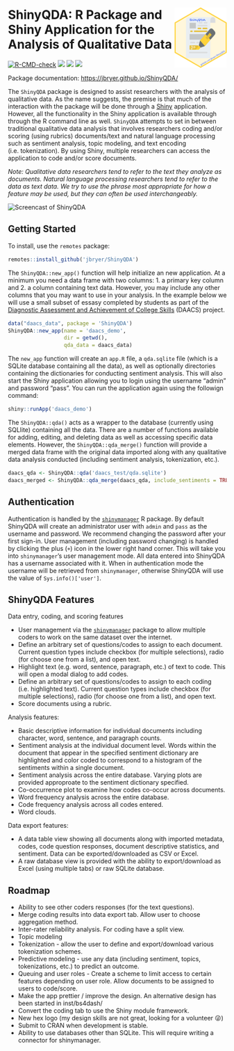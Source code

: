 
# <img src="man/figures/ShinyQDA.png" align="right" width="120" align="right" /> ShinyQDA: R Package and Shiny Application for the Analysis of Qualitative Data

<!-- badges: start -->

[![R-CMD-check](https://github.com/jbryer/ShinyQDA/actions/workflows/R-CMD-check.yaml/badge.svg)](https://github.com/jbryer/ShinyQDA/actions/workflows/R-CMD-check.yaml)
[![](https://img.shields.io/badge/devel%20version-0.5.0-blue.svg)](https://github.com/jbryer/ShinyQDA)
[![](https://www.r-pkg.org/badges/version/ShinyQDA)](https://cran.r-project.org/package=ShinyQDA)
[![](https://img.shields.io/github/last-commit/jbryer/ShinyQDA.svg)](https://github.com/jbryer/ShinyQDA/commits/main)
<!-- badges: end -->

Package documentation: <https://jbryer.github.io/ShinyQDA/>

The `ShinyQDA` package is designed to assist researchers with the
analysis of qualitative data. As the name suggests, the premise is that
much of the interaction with the package will be done through a
[Shiny](https://shiny.rstudio.com) application. However, all the
functionality in the Shiny application is available through through the
R command line as well. `ShinyQDA` attempts to set in between
traditional qualitative data analysis that involves researchers coding
and/or scoring (using rubrics) documents/text and natural language
processing such as sentiment analysis, topic modeling, and text encoding
(i.e. tokenization). By using Shiny, multiple researchers can access the
application to code and/or score documents.

*Note: Qualitative data researchers tend to refer to the text they
analyze as documents. Natural language processing researchers tend to
refer to the data as text data. We try to use the phrase most
appropriate for how a feature may be used, but they can often be used
interchangeably.*

![Screencast of ShinyQDA](man/figures/ShinyQDA_screencast.gif)

## Getting Started

To install, use the `remotes` package:

``` r
remotes::install_github('jbryer/ShinyQDA')
```

The `ShinyQDA::new_app()` function will help initialize an new
application. At a minimum you need a data frame with two columns: 1. a
primary key column and 2. a column containing text data. However, you
may include any other columns that you may want to use in your analysis.
In the example below we will use a small subset of essasy completed by
students as part of the [Diagnostic Assessment and Achievement of
College Skills](https://daacs.net) (DAACS) project.

``` r
data("daacs_data", package = 'ShinyQDA')
ShinyQDA::new_app(name = 'daacs_demo',
                  dir = getwd(),
                  qda_data = daacs_data)
```

The `new_app` function will create an `app.R` file, a `qda.sqlite` file
(which is a SQLite database containing all the data), as well as
optionally directories containing the dictionaries for conducting
sentiment analysis. This will also start the Shiny application allowing
you to login using the username “admin” and password “pass”. You can run
the application again using the followign command:

``` r
shiny::runApp('daacs_demo')
```

The `ShinyQDA::qda()` acts as a wrapper to the database (currently using
SQLlite) containing all the data. There are a number of functions
available for adding, editing, and deleting data as well as accessing
specific data elements. However, the `ShinyQDA::qda_merge()` function
will provide a merged data frame with the original data imported along
with any qualitative data analysis conducted (including sentiment
analysis, tokenization, etc.).

``` r
daacs_qda <- ShinyQDA::qda('daacs_test/qda.sqlite')
daacs_merged <- ShinyQDA::qda_merge(daacs_qda, include_sentiments = TRUE)
```

## Authentication

Authentication is handled by the
[`shinymanager`](https://datastorm-open.github.io/shinymanager/) R
package. By default ShinyQDA will create an administrator user with
`admin` and `pass` as the username and password. We recommend changing
the password after your first sign-in. User management (including
password changing) is handled by clicking the plus (`+`) icon in the
lower right hand corner. This will take you into `shinymanager`’s user
management mode. All data entered into ShinyQDA has a username
associated with it. When in authentication mode the username will be
retrieved from `shinymanager`, otherwise ShinyQDA will use the value of
`Sys.info()['user']`.

## ShinyQDA Features

Data entry, coding, and scoring features

  - User management via the
    [`shinymanager`](https://datastorm-open.github.io/shinymanager/)
    package to allow multiple coders to work on the same dataset over
    the internet.
  - Define an arbitrary set of questions/codes to assign to each
    document. Current question types include checkbox (for multiple
    selections), radio (for choose one from a list), and open text.
  - Highlight text (e.g. word, sentence, paragraph, etc.) of text to
    code. This will open a modal dialog to add codes.
  - Define an arbitrary set of questions/codes to assign to each coding
    (i.e. highlighted text). Current question types include checkbox
    (for multiple selections), radio (for choose one from a list), and
    open text.
  - Score documents using a rubric.

Analysis features:

  - Basic descriptive information for individual documents including
    character, word, sentence, and paragraph counts.
  - Sentiment analysis at the individual document level. Words within
    the document that appear in the specified sentiment dictionary are
    highlighted and color coded to correspond to a histogram of the
    sentiments within a single document.
  - Sentiment analysis across the entire database. Varying plots are
    provided approproate to the sentiment dictionary specified.
  - Co-occurrence plot to examine how codes co-occur across documents.
  - Word frequency analysis across the entire database.
  - Code frequency analysis across all codes entered.
  - Word clouds.

Data export features:

  - A data table view showing all documents along with imported
    metadata, codes, code question responses, document descriptive
    statistics, and sentiment. Data can be exported/downloaded as CSV or
    Excel.
  - A raw database view is provided with the ability to export/download
    as Excel (using multiple tabs) or raw SQLite database.

## Roadmap

  - Ability to see other coders responses (for the text questions).
  - Merge coding results into data export tab. Allow user to choose
    aggregation method.
  - Inter-rater reliability analysis. For coding have a split view.
  - Topic modeling
  - Tokenization - allow the user to define and export/download various
    tokenization schemes.
  - Predictive modeling - use any data (including sentiment, topics,
    tokenizations, etc.) to predict an outcome.
  - Queuing and user roles - Create a scheme to limit access to certain
    features depending on user role. Allow documents to be assigned to
    users to code/score.
  - Make the app prettier / improve the design. An alternative design
    has been started in inst/bs4dash/
  - Convert the coding tab to use the Shiny module framework.
  - New hex logo (my design skills are not great, looking for a
    volunteer 😜)
  - Submit to CRAN when development is stable.
  - Ability to use databases other than SQLite. This will require
    writing a connector for shinymanager.
